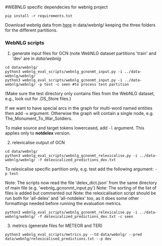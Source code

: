 #WEBNLG
specific dependecies for webnlg project

	pip install -r requirements.txt

Download webnlg data from [here](https://gitlab.com/shimorina/webnlg-dataset/tree/master/webnlg_challenge_2017)
in data/webnlg/ keeping the three folders for the different partitions.


### WebNLG scripts ###

1. generate input files for GCN (note WebNLG dataset partitions 'train' and 'dev' are in *data/webnlg*
```
cd data/webnlg/
python3 webnlg_eval_scripts/webnlg_gcnonmt_input.py -i ../data-webnlg/webnlg/
python3 webnlg_eval_scripts/webnlg_gcnonmt_input.py -i ../data-webnlg/webnlg/ -p test -c seen #to process test partition
```
(Make sure the test directory only contains files from the WebNLG dataset, e.g., look out for .DS_Store files.)

If we want to have special arcs in the graph for multi-word named entities then add ```-e``` argument.
Otherwise the graph will contain a single node, e.g. The_Monument_To_War_Soldiers.


To make source and target tokens lowercased, add ```-l``` argument. This applies only to **notdelex** version.

2. relexicalise output of GCN
```
cd data/webnlg/
python3 webnlg_eval_scripts/webnlg_gcnonmt_relexicalise.py -i ../data-webnlg/webnlg/ -f delexicalized_predictions_dev.txt
```
To relexicalise specific partition only, e.g. test add the following argument:
```-p test```

Note: The scripts now read the file 'delex_dict.json' from the same directory of main file (e.g. 'webnlg_gcnonmt_input.py')
Note: The sorting of the list of files is added but commented out
Note: the relexicalisation script should be run both for 'all-delex' and 'all-notdelex' too, as it does some other formattings needed before running the evaluation metrics.
```
python3 webnlg_eval_scripts/webnlg_gcnonmt_relexicalise.py -i ../data-webnlg/webnlg/ -f delexicalized_predictions_dev.txt -c seen
```


3. metrics (generate files for METEOR and TER)
```
python3 webnlg_eval_scripts/metrics.py --td data/webnlg/ --pred data/webnlg/relexicalised_predictions.txt --p dev
```
